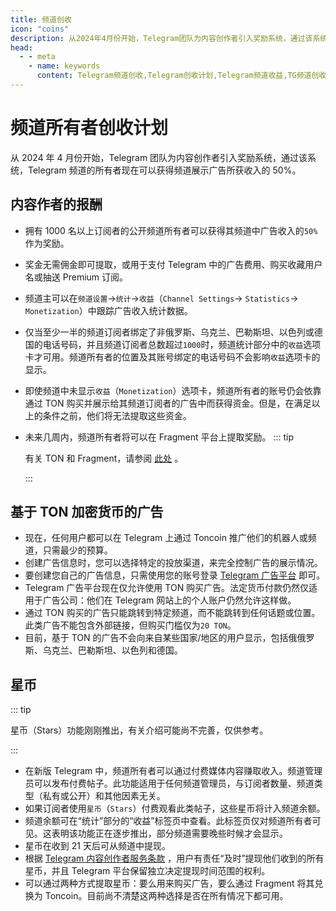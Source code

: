 ```yaml
---
title: 频道创收
icon: "coins"
description: 从2024年4月份开始，Telegram团队为内容创作者引入奖励系统，通过该系统，Telegram频道的所有者现在可以获得频道展示广告所获收入的50%。访问TGwiki - Telegram知识库，了解更多Telegram使用技巧。
head:
  - - meta
    - name: keywords
      content: Telegram频道创收,Telegram创收计划,Telegram频道收益,TG频道创收,TG创收计划,TG频道收益,电报频道创收,电报创收计划,电报频道收益,TGwiki,Telegram知识库
---
```


# 频道所有者创收计划

从 2024 年 4 月份开始，Telegram 团队为内容创作者引入奖励系统，通过该系统，Telegram 频道的所有者现在可以获得频道展示广告所获收入的 50%。

## 内容作者的报酬

- 拥有 1000 名以上订阅者的公开频道所有者可以获得其频道中广告收入的`50%`作为奖励。
- 奖金无需佣金即可提取，或用于支付 Telegram 中的广告费用、购买收藏用户名或抽送 Premium 订阅。
- 频道主可以在`频道设置`->`统计`->`收益`（`Channel Settings`-> `Statistics`-> `Monetization`）中跟踪广告收入统计数据。
- 仅当至少一半的频道订阅者绑定了非俄罗斯、乌克兰、巴勒斯坦、以色列或德国的电话号码，并且频道订阅者总数超过`1000`时，频道统计部分中的`收益`选项卡才可用。频道所有者的位置及其账号绑定的电话号码不会影响`收益`选项卡的显示。
- 即使频道中未显示`收益`（`Monetization`）选项卡，频道所有者的账号仍会依靠通过 TON 购买并展示给其频道订阅者的广告中而获得资金。但是，在满足以上的条件之前，他们将无法提取这些资金。

- 未来几周内，频道所有者将可以在 Fragment 平台上提取奖励。
  ::: tip

  有关 TON 和 Fragment，请参阅 [此处](/tgwiki/fragment) 。

  :::

## 基于 TON 加密货币的广告

- 现在，任何用户都可以在 Telegram 上通过 Toncoin 推广他们的机器人或频道，只需最少的预算。
- 创建广告信息时，您可以选择特定的投放渠道，来完全控制广告的展示情况。
- 要创建您自己的广告信息，只需使用您的账号登录 [Telegram 广告平台](https://ads.telegram.org/) 即可。
- Telegram 广告平台现在仅允许使用 TON 购买广告。法定货币付款仍然仅适用于广告公司：他们在 Telegram 网站上的个人账户仍然允许这样做。
- 通过 TON 购买的广告只能跳转到特定频道，而不能跳转到任何话题或位置。此类广告不能包含外部链接，但购买门槛仅为`20 TON`。
- 目前，基于 TON 的广告不会向来自某些国家/地区的用户显示，包括俄俄罗斯、乌克兰、巴勒斯坦、以色列和德国。

## 星币

::: tip

星币（Stars）功能刚刚推出，有关介绍可能尚不完善，仅供参考。

:::

- 在新版 Telegram 中，频道所有者可以通过付费媒体内容赚取收入。频道管理员可以发布付费帖子。此功能适用于任何频道管理员，与订阅者数量、频道类型（私有或公开）和其他因素无关。
- 如果订阅者使用`星币`（`Stars`）付费观看此类帖子，这些星币将计入频道余额。
- 频道余额可在“统计”部分的“收益”标签页中查看。此标签页仅对频道所有者可见。这表明该功能正在逐步推出，部分频道需要晚些时候才会显示。
- 星币在收到 21 天后可从频道中提现。
- 根据 [Telegram 内容创作者服务条款](https://telegram.org/tos/content-creator-rewards#4-1-balance) ，用户有责任“及时”提现他们收到的所有星币，并且 Telegram 平台保留独立决定提现时间范围的权利。
- 可以通过两种方式提取星币：要么用来购买广告，要么通过 Fragment 将其兑换为 Toncoin。目前尚不清楚这两种选择是否在所有情况下都可用。
